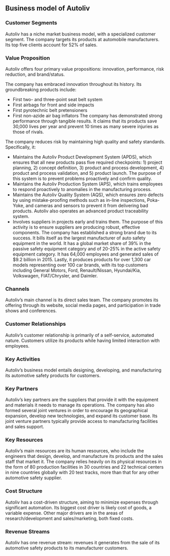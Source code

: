 Business model of Autoliv
-------------------------

 ### Customer Segments

 Autoliv has a niche market business model, with a specialized customer segment. The company targets its products at automobile manufacturers. Its top five clients account for 52% of sales.

 ### Value Proposition

 Autoliv offers four primary value propositions: innovation, performance, risk reduction, and brand/status.

 The company has embraced innovation throughout its history. Its groundbreaking products include:

  * First two- and three-point seat belt system
 * First airbags for front and side impacts
 * First pyrotechnic belt pretensioners
 * First non-azide air bag inflators
  The company has demonstrated strong performance through tangible results. It claims that its products save 30,000 lives per year and prevent 10 times as many severe injuries as those of rivals.

 The company reduces risk by maintaining high quality and safety standards. Specifically, it:

  * Maintains the Autoliv Product Development System (APDS), which ensures that all new products pass five required checkpoints: 1) project planning, 2) concept definition, 3) product and process development, 4) product and process validation, and 5) product launch. The purpose of this system is to prevent problems proactively and confirm quality.
 * Maintains the Autoliv Production System (APS), which trains employees to respond proactively to anomalies in the manufacturing process.
 * Maintains the Autoliv Quality System (AQS), which ensures zero defects by using mistake-proofing methods such as in-line inspections, Poka-Yoke, and cameras and sensors to prevent it from delivering bad products. Autoliv also operates an advanced product traceability system.
 * Involves suppliers in projects early and trains them. The purpose of this activity is to ensure suppliers are producing robust, effective components.
  The company has established a strong brand due to its success. It bills itself as the largest manufacturer of auto safety equipment in the world. It has a global market share of 39% in the passive safety equipment category and of 20-25% in the active safety equipment category. It has 64,000 employees and generated sales of $9.2 billion in 2015. Lastly, it produces products for over 1,300 car models representing over 100 car brands, with its top customers including General Motors, Ford, Renault/Nissan, Hyundai/Kia, Volkswagen, FIAT/Chrysler, and Daimler.

 ### Channels

 Autoliv’s main channel is its direct sales team. The company promotes its offering through its website, social media pages, and participation in trade shows and conferences.

 ### Customer Relationships

 Autoliv’s customer relationship is primarily of a self-service, automated nature. Customers utilize its products while having limited interaction with employees.

 ### Key Activities

 Autoliv’s business model entails designing, developing, and manufacturing its automotive safety products for customers.

 ### Key Partners

 Autoliv’s key partners are the suppliers that provide it with the equipment and materials it needs to manage its operations. The company has also formed several joint ventures in order to encourage its geographical expansion, develop new technologies, and expand its customer base. Its joint venture partners typically provide access to manufacturing facilities and sales support.

 ### Key Resources

 Autoliv’s main resources are its human resources, who include the engineers that design, develop, and manufacture its products and the sales staff that market it. The company relies heavily on its physical resources in the form of 80 production facilities in 30 countries and 22 technical centers in nine countries globally with 20 test tracks, more than that for any other automotive safety supplier.

 ### Cost Structure

 Autoliv has a cost-driven structure, aiming to minimize expenses through significant automation. Its biggest cost driver is likely cost of goods, a variable expense. Other major drivers are in the areas of research/development and sales/marketing, both fixed costs.

 ### Revenue Streams

 Autoliv has one revenue stream: revenues it generates from the sale of its automotive safety products to its manufacturer customers.